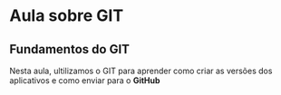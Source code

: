 # Aula sobre GIT #
## Fundamentos do GIT ##

Nesta aula, ultilizamos o GIT para aprender como criar as versões dos aplicativos e como enviar para o **GitHub** 